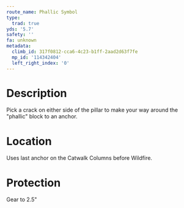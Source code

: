 ```yaml
---
route_name: Phallic Symbol
type:
  trad: true
yds: '5.7'
safety: ''
fa: unknown
metadata:
  climb_id: 317f0812-cca6-4c23-b1ff-2aad2d63f7fe
  mp_id: '114342404'
  left_right_index: '0'
---
```

# Description
Pick a crack on either side of the pillar to make your way around the "phallic" block to an anchor.

# Location
Uses last anchor on the Catwalk Columns before Wildfire.

# Protection
Gear to 2.5"
